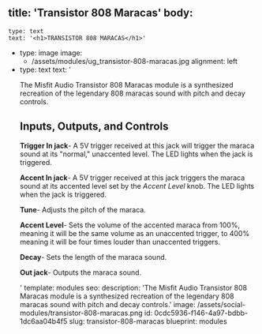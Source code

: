 title: 'Transistor 808 Maracas'
body:
  -
    type: text
    text: '<h1>TRANSISTOR 808 MARACAS</h1>'
  -
    type: image
    image:
      - /assets/modules/ug_transistor-808-maracas.jpg
    alignment: left
  -
    type: text
    text: '<p>The Misfit Audio Transistor 808 Maracas module is a synthesized recreation of the legendary 808 maracas sound with pitch and decay controls.</p><h2>Inputs, Outputs, and Controls</h2><p><strong>Trigger In jack</strong>- A 5V trigger received at this jack will trigger the maraca sound at its "normal," unaccented level. The LED lights when the jack is triggered.&nbsp;</p><p><strong>Accent In jack</strong>- A 5V trigger received at this jack triggers the maraca sound at its accented level set by the <em>Accent Level</em> knob. The LED lights when the jack is triggered.&nbsp;</p><p><strong>Tune</strong>- Adjusts the pitch of the maraca.&nbsp; &nbsp;</p><p><strong>Accent Level</strong>- Sets the volume of the accented maraca from 100%, meaning it will be the same volume as an unaccented trigger, to 400% meaning it will be four times louder than unaccented triggers.&nbsp;</p><p><strong>Decay</strong>- Sets the length of the maraca sound.&nbsp;</p><p><strong>Out jack</strong>- Outputs the maraca sound.&nbsp;<br></p>'
template: modules
seo:
  description: 'The Misfit Audio Transistor 808 Maracas module is a synthesized recreation of the legendary 808 maracas sound with pitch and decay controls.'
  image: /assets/social-modules/transistor-808-maracas.png
id: 0cdc5936-f146-4a97-bdbb-1dc6aa04b4f5
slug: transistor-808-maracas
blueprint: modules
